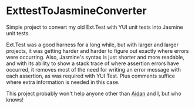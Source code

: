 ExttestToJasmineConverter
=========================

Simple project to convert my old Ext.Test with YUI unit tests into Jasmine unit tests.

Ext.Test was a good harness for a long while, but with larger and larger projects, it was getting harder and harder to 
figure out exactly where errors were occurring. Also, Jasmine's syntax is just shorter and more readable, and with its 
ability to show a stack trace of where assertion errors have occurred, it removes most of the need for writing an error 
message with each assertion, as was required with YUI Test. Plus comments suffice where extra information is needed in 
this case.

This project probably won't help anyone other than [Aidan](https://github.com/afeld) and I, but who knows!